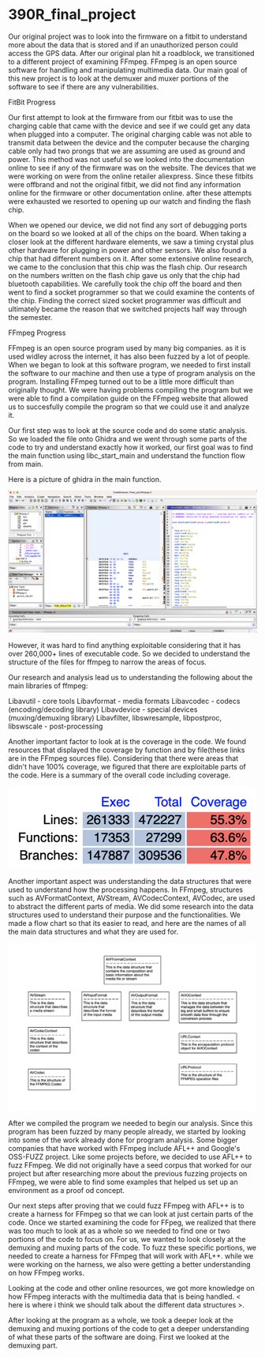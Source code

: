 # 390R_final_project

Our original project was to look into the firmware on a fitbit to understand more about the data that is stored and if an unauthorized person could access the GPS data. After our original plan hit a roadblock, we transitioned to a different project of examining FFmpeg. FFmpeg is an open source software for handling and manipulating multimedia data. Our main goal of this new project is to look at the demuxer and muxer portions of the software to see if there are any vulnerabilities. 

FitBit Progress

Our first attempt to look at the firmware from our fitbit was to use the charging cable that came with the device and see if we could get any data when plugged into a computer. The original charging cable was not able to transmit data between the device and the computer because the charging cable only had two prongs that we are assuming are used as ground and power. This method was not useful so we looked into the documentation online to see if any of the firmware was on the website. The devices that we were working on were from the online retailer aliexpress. Since these fitbits were offbrand and not the original fitbit, we did not find any information online for the firmware or other documentation online. after these attempts were exhausted we resorted to opening up our watch and finding the flash chip. 

When we opened our device, we did not find any sort of debugging ports on the board so we looked at all of the chips on the board. When taking a closer look at the different hardware elements, we saw a timing crystal plus other hardware for plugging in power and other sensors. We also found a chip that had different numbers on it. After some extensive online research, we came to the conclusion that this chip was the flash chip. Our research on the numbers written on the flash chip gave us only that the chip had bluetooth capabilities. We carefully took the chip off the board and then went to find a socket programmer so that we could examine the contents of the chip. Finding the correct sized socket programmer was difficult and ultimately became the reason that we switched projects half way through the semester.

FFmpeg Progress

FFmpeg is an open source program used by many big companies. as it is used widley across the internet, it has also been fuzzed by a lot of people. When we began to look at this software program, we needed to first install the software to our machine and then use a type of program analysis on the program. Installing FFmpeg turned out to be a little more difficult than originally thought. We were having problems compiling the program but we were able to find a compilation guide on the FFmpeg website that allowed us to succesfully compile the program so that we could use it and analyze it. 

Our first step was to look at the source code and do some static analysis. So we loaded the file onto Ghidra and we went through some parts of the code to try and understand exactly how it worked, our first goal was to find the main function using libc_start_main and understand the function flow from main. 

Here is a picture of ghidra in the main function.

![ghidra](./Images/ghidra.png)

However, it was hard to find anything exploitable considering that it has over 260,000+ lines of executable code. So we decided to understand the structure of the files for ffmpeg to narrow the areas of focus. 

Our research and analysis lead us to understanding the following about the main libraries of ffmpeg:

Libavutil - core tools
Libavformat - media formats
Libavcodec - codecs (encoding/decoding library)
Libavdevice - special devices (muxing/demuxing library)
Libavfilter, libswresample, libpostproc, libswscale - post-processing

Another important factor to look at is the coverage in the code. We found resources that displayed the coverage by function and by file(these links are in the FFmpeg sources file). Considering that there were areas that didn't have 100% coverage, we figured that there are exploitable parts of the code. Here is a summary of the overall code including coverage.

![coverage_stats](./Images/coverage_stats.png)

Another important aspect was understanding the data structures that were used to understand how the processing happens. In FFmpeg, structures such as AVFormatContext, AVStream, AVCodecContext, AVCodec, are used to abstract the different parts of media. We did some research into the data structures used to understand their purpose and the functionalities. We made a flow chart so that its easier to read, and here are the names of all the main data structures and what they are used for. 

![data_structures](./Images/data_structures.png)



After we compiled the program we needed to begin our analysis. Since this program has been fuzzed by many people already, we started by looking into some of the work already done for program analysis. Some bigger companies that have worked with FFmpeg include AFL++ and Google's OSS-FUZZ project. Like some projects before, we decided to use AFL++ to fuzz FFmpeg. We did not originally have a seed corpus that worked for our project but after researching more about the previous fuzzing projects on FFmpeg, we were able to find some examples that helped us set up an environment as a proof od concept. 

Our next steps after proving that we could fuzz FFmpeg with AFL++ is to create a harness for FFmpeg so that we can look at just certain parts of the code. Once we started examining the code for FFpeg, we realized that there was too much to look at as a whole so we needed to find one or two portions of the code to focus on. For us, we wanted to look closely at the demuxing and muxing parts of the code. To fuzz these specific portions, we needed to create a harness for FFmpeg that will work with AFL++. while we were working on the harness, we also were getting a better understanding on how FFmpeg works. 

Looking at the code and other online resources, we got more knowledge on how FFmpeg interacts with the multimedia data that is being handled. < here is where i think we should talk about the different data structures >. 

After looking at the program as a whole, we took a deeper look at the demuxing and muxing portions of the code to get a deeper understanding of what these parts of the software are doing. First we looked at the demuxing part.
